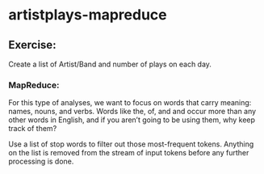 # artistplays-mapreduce

## Exercise:
Create a list of Artist/Band and number of plays on each day.

### MapReduce:

For this type of analyses, we want to focus on words that carry meaning: names, nouns, and verbs. Words like the, of, and and occur more than any other words in 
English, and if you aren’t going to be using them, why keep track of them? 

Use a list of stop words to filter out those most-frequent tokens. Anything on the list is removed from the stream of input tokens before any further processing is done.
